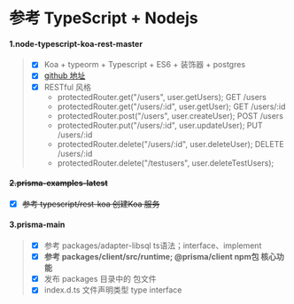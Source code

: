 # 参考 TypeScript + Nodejs

#### 1.node-typescript-koa-rest-master

> * [X] Koa + typeorm + Typescript + ES6 + 装饰器 + postgres
> * [X] [github 地址](https://github.com/javieraviles/node-typescript-koa-rest#readme)
> * [X] RESTful 风格
>   * protectedRouter.get("/users", user.getUsers);    GET /users
>   * protectedRouter.get("/users/:id", user.getUser); GET /users/:id
>   * protectedRouter.post("/users", user.createUser); POST /users
>   * protectedRouter.put("/users/:id", user.updateUser); PUT /users/:id
>   * protectedRouter.delete("/users/:id", user.deleteUser); DELETE /users/:id
>   * protectedRouter.delete("/testusers", user.deleteTestUsers);

#### ~~2.prisma-examples-latest~~

* [X] ~~参考 typescript/rest-koa 创建Koa 服务~~

#### 3.prisma-main

> * [X] 参考 packages/adapter-libsql ts语法；interface、implement
> * [X] **参考 packages/client/src/runtime;   @prisma/client  npm包 核心功能**
> * [X] 发布 packages 目录中的 包文件
> * [X] index.d.ts 文件声明类型 type interface
